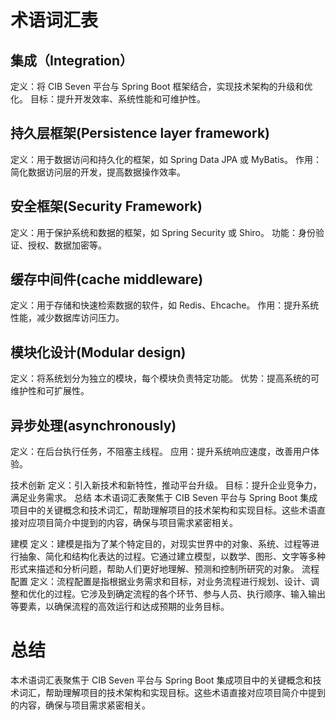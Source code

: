 #                                术语词汇表

## 集成（Integration）
定义：将 CIB Seven 平台与 Spring Boot 框架结合，实现技术架构的升级和优化。
目标：提升开发效率、系统性能和可维护性。

## 持久层框架(Persistence layer framework)
定义：用于数据访问和持久化的框架，如 Spring Data JPA 或 MyBatis。
作用：简化数据访问层的开发，提高数据操作效率。

## 安全框架(Security Framework)
定义：用于保护系统和数据的框架，如 Spring Security 或 Shiro。
功能：身份验证、授权、数据加密等。

## 缓存中间件(cache middleware)
定义：用于存储和快速检索数据的软件，如 Redis、Ehcache。
作用：提升系统性能，减少数据库访问压力。

## 模块化设计(Modular design)
定义：将系统划分为独立的模块，每个模块负责特定功能。
优势：提高系统的可维护性和可扩展性。

## 异步处理(asynchronously)
定义：在后台执行任务，不阻塞主线程。
应用：提升系统响应速度，改善用户体验。

技术创新
定义：引入新技术和新特性，推动平台升级。
目标：提升企业竞争力，满足业务需求。
总结
本术语词汇表聚焦于 CIB Seven 平台与 Spring Boot 集成项目中的关键概念和技术词汇，帮助理解项目的技术架构和实现目标。这些术语直接对应项目简介中提到的内容，确保与项目需求紧密相关。

建模
定义：建模是指为了某个特定目的，对现实世界中的对象、系统、过程等进行抽象、简化和结构化表达的过程。它通过建立模型，以数学、图形、文字等多种形式来描述和分析问题，帮助人们更好地理解、预测和控制所研究的对象。
流程配置
定义：流程配置是指根据业务需求和目标，对业务流程进行规划、设计、调整和优化的过程。它涉及到确定流程的各个环节、参与人员、执行顺序、输入输出等要素，以确保流程的高效运行和达成预期的业务目标。


# 总结
本术语词汇表聚焦于 CIB Seven 平台与 Spring Boot 集成项目中的关键概念和技术词汇，帮助理解项目的技术架构和实现目标。这些术语直接对应项目简介中提到的内容，确保与项目需求紧密相关。

